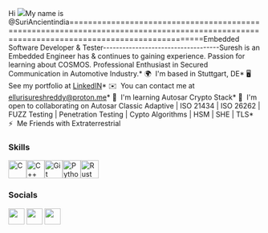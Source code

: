 Hi ![](https://user-images.githubusercontent.com/18350557/176309783-0785949b-9127-417c-8b55-ab5a4333674e.gif)My name is @SuriAncientindia=========================================================================================================================================Embedded Software Developer & Tester------------------------------------Suresh is an Embedded Engineer has & continues to gaining experience. Passion for learning about COSMOS. Professional Enthusiast in Secured Communication in Automotive Industry.* 🌍  I'm based in Stuttgart, DE* 🖥️  See my portfolio at [LinkedIN](http://www.linkedin.com/in/suresh-reddy-elluri-97b754107)* ✉️  You can contact me at [ellurisureshreddy@proton.me](mailto:ellurisureshreddy@proton.me)* 🧠  I'm learning Autosar Crypto Stack* 🤝  I'm open to collaborating on Autosar Classic Adaptive | ISO 21434 | ISO 26262 | FUZZ Testing | Penetration Testing | Cypto Algorithms | HSM | SHE | TLS* ⚡  Me Friends with Extraterrestrial

### Skills


<p align="left">
<a href="https://docs.microsoft.com/en-us/cpp/?view=msvc-170" target="_blank" rel="noreferrer"><img src="https://raw.githubusercontent.com/danielcranney/readme-generator/main/public/icons/skills/c-colored.svg" width="36" height="36" alt="C" /></a><a href="https://docs.microsoft.com/en-us/cpp/?view=msvc-170" target="_blank" rel="noreferrer"><img src="https://raw.githubusercontent.com/danielcranney/readme-generator/main/public/icons/skills/cplusplus-colored.svg" width="36" height="36" alt="C++" /></a><a href="https://git-scm.com/" target="_blank" rel="noreferrer"><img src="https://raw.githubusercontent.com/danielcranney/readme-generator/main/public/icons/skills/git-colored.svg" width="36" height="36" alt="Git" /></a><a href="https://www.python.org/" target="_blank" rel="noreferrer"><img src="https://raw.githubusercontent.com/danielcranney/readme-generator/main/public/icons/skills/python-colored.svg" width="36" height="36" alt="Python" /></a><a href="https://www.rust-lang.org/" target="_blank" rel="noreferrer"><img src="https://raw.githubusercontent.com/danielcranney/readme-generator/main/public/icons/skills/rust-colored.svg" width="36" height="36" alt="Rust" /></a></p>

### Socials<p align="left"> <a href="https://www.github.com/SuriPopOS" target="_blank" rel="noreferrer"><img src="https://raw.githubusercontent.com/danielcranney/readme-generator/main/public/icons/socials/github.svg" width="32" height="32" /></a> <a href="https://www.linkedin.com/in/ElluriSureshReddy" target="_blank" rel="noreferrer"><img src="https://raw.githubusercontent.com/danielcranney/readme-generator/main/public/icons/socials/linkedin.svg" width="32" height="32" /></a> <a href="https://www.twitter.com/Elluri_Suri0610" target="_blank" rel="noreferrer"><img src="https://raw.githubusercontent.com/danielcranney/readme-generator/main/public/icons/socials/twitter.svg" width="32" height="32" /></a></p>

